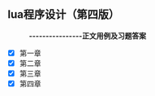 ## lua程序设计（第四版）
&emsp;&emsp;&emsp;__----------------正文用例及习题答案__




- [x] 第一章
- [x] 第二章
- [x] 第三章
- [x] 第四章
